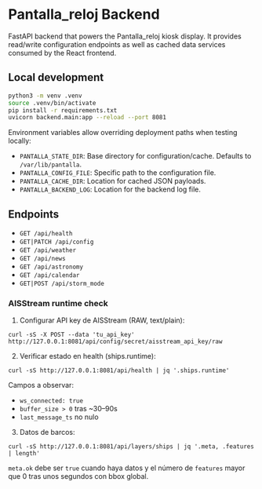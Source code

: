 # Pantalla_reloj Backend

FastAPI backend that powers the Pantalla_reloj kiosk display. It provides read/write
configuration endpoints as well as cached data services consumed by the React
frontend.

## Local development

```bash
python3 -m venv .venv
source .venv/bin/activate
pip install -r requirements.txt
uvicorn backend.main:app --reload --port 8081
```

Environment variables allow overriding deployment paths when testing locally:

- `PANTALLA_STATE_DIR`: Base directory for configuration/cache. Defaults to `/var/lib/pantalla`.
- `PANTALLA_CONFIG_FILE`: Specific path to the configuration file.
- `PANTALLA_CACHE_DIR`: Location for cached JSON payloads.
- `PANTALLA_BACKEND_LOG`: Location for the backend log file.

## Endpoints

- `GET /api/health`
- `GET|PATCH /api/config`
- `GET /api/weather`
- `GET /api/news`
- `GET /api/astronomy`
- `GET /api/calendar`
- `GET|POST /api/storm_mode`

### AISStream runtime check

1) Configurar API key de AISStream (RAW, text/plain):

```
curl -sS -X POST --data 'tu_api_key' http://127.0.0.1:8081/api/config/secret/aisstream_api_key/raw
```

2) Verificar estado en health (ships.runtime):

```
curl -sS http://127.0.0.1:8081/api/health | jq '.ships.runtime'
```

Campos a observar:
- `ws_connected: true`
- `buffer_size > 0` tras ~30–90s
- `last_message_ts` no nulo

3) Datos de barcos:

```
curl -sS http://127.0.0.1:8081/api/layers/ships | jq '.meta, .features | length'
```

`meta.ok` debe ser `true` cuando haya datos y el número de `features` mayor que 0 tras unos segundos con bbox global.